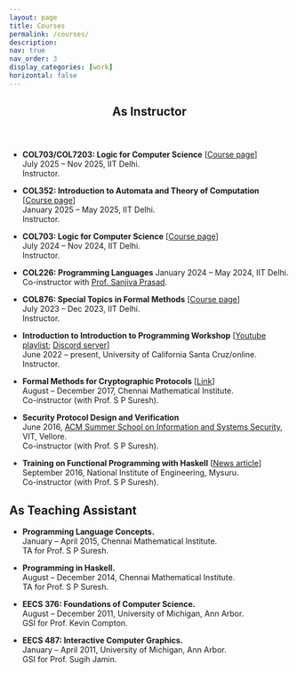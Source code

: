 ```yaml
---
layout: page
title: Courses
permalink: /courses/
description: 
nav: true
nav_order: 3
display_categories: [work]
horizontal: false
---
```



<div>
		<header>
			<h2>As Instructor</h2>
		</header>
		<ul style="text-align:left">
						<li><p>
							<strong>COL703/COL7203: Logic for Computer Science</strong> [<a href="../courses/col703-jul25" target="_blank">Course page</a>]<br>
							July 2025 &ndash; Nov 2025, IIT Delhi.<br>
							Instructor.
						</p></li>
						<li><p>
							<strong>COL352: Introduction to Automata and Theory of Computation</strong> [<a href="../courses/col352-jan25" target="_blank">Course page</a>]<br>
							January 2025 &ndash; May 2025, IIT Delhi.<br>
							Instructor.
						</p></li>
						<li><p>
							<strong>COL703: Logic for Computer Science</strong> [<a href="../courses/col703-jul24" target="_blank">Course page</a>]<br>
							July 2024 &ndash; Nov 2024, IIT Delhi.<br>
							Instructor.
						</p></li>
						<li><p>
							<strong>COL226: Programming Languages</strong>
							January 2024 &ndash; May 2024, IIT Delhi.<br>
							Co-instructor with <a href="https://www.cse.iitd.ac.in/~sanjiva/" target="_blank">Prof. Sanjiva Prasad</a>.
						</p></li>
						<li><p>
							<strong>COL876: Special Topics in Formal Methods</strong> [<a href="../courses/col876-jul23" target="_blank">Course page</a>]<br>
							July 2023 &ndash; Dec 2023, IIT Delhi.<br>
							Instructor.
						</p></li>
						<li><p>
							<strong>Introduction to Introduction to Programming Workshop</strong> [<a href="https://www.youtube.com/watch?v=Y7YSqVIyBvA&list=PLRog3t0AgDpR7fdhjgL3GFwnnVFEZ5I09" target="_blank">Youtube playlist</a>; <a href="https://discord.gg/dHaS5BRgas" target="_blank">Discord server</a>]<br>
							June 2022 &ndash; present, University of California Santa Cruz/online.<br>
							Instructor.
						</p></li>
						<li><p>
							<strong>Formal Methods for Cryptographic Protocols</strong> [<a href="http://www.cmi.ac.in/~spsuresh/teaching/security17/" target="_blank">Link</a>]<br>
							August &ndash; December 2017, Chennai Mathematical Institute.<br>
							Co-instructor (with Prof. S P Suresh).
						</p></li>
						<li><p>
							<strong>Security Protocol Design and Verification</strong><br>
							June 2016, <a href="http://india.acm.org/info-systems-security.html" target="_blank">ACM Summer School on Information and Systems Security</a>, VIT, Vellore.<br>
							Co-instructor (with Prof. S P Suresh).
						</p></li>
						<li id="lastnewteach"><p>
							<strong>Training on Functional Programming with Haskell</strong> [<a href="https://citytoday.news/training-on-functional-programming-with-haskell-at-nie/" target="_blank">News article</a>]<br>
							September 2016, National Institute of Engineering, Mysuru.<br>
							Co-instructor (with Prof. S P Suresh).
						</p></li>
		</ul>			
		<h2>As Teaching Assistant</h2>	
		<ul style="text-align:left">
				<li><p>
					<strong>Programming Language Concepts.</strong><br>
					January &ndash; April 2015, Chennai Mathematical Institute.<br>
					TA for Prof. S P Suresh.	
				</p></li>						
				<li><p>
					<strong>Programming in Haskell.</strong><br>
					August &ndash; December 2014, Chennai Mathematical Institute.<br>
					TA for Prof. S P Suresh.	
				</p></li>
				<li><p>
					<strong>EECS 376: Foundations of Computer Science.</strong><br>
					August &ndash; December 2011, University of Michigan, Ann Arbor.<br>
					GSI for Prof. Kevin Compton.	
				</p></li>
				<li><p>
					<strong>EECS 487: Interactive Computer Graphics.</strong><br>
					January &ndash; April 2011, University of Michigan, Ann Arbor.<br>
					GSI for Prof. Sugih Jamin.	
				</p></li>
		</ul>
</div>

<!-- pages/projects.md -->
<!-- <div class="projects"> -->
<!-- Display projects without categories -->
  <!-- {%- assign sorted_courses = site.courses | sort: "importance" -%}
  <div class="container">
    <div class="row row-cols-2">
    {%- for course in sorted_courses -%}
      {% include courses.liquid %}
    {%- endfor %}
    </div>
  </div>
</div>
 -->


<!-- <div class="projects">
{% if site.enable_project_categories and page.display_categories %}
  {% for category in page.display_categories %}
  <a id="{{ category }}" href=".#{{ category }}">
    <h2 class="category">{{ category }}</h2>
  </a>
  {% assign categorized_projects = site.projects | where: "category", category %}
  {% assign sorted_projects = categorized_projects | sort: "importance" %}
  {% if page.horizontal %}
  <div class="container">
    <div class="row row-cols-1 row-cols-md-2">
    {% for project in sorted_projects %}
      {% include projects_horizontal.liquid %}
    {% endfor %}
    </div>
  </div>
  {% else %}
  <div class="row row-cols-1 row-cols-md-3">
    {% for project in sorted_projects %}
      {% include projects.liquid %}
    {% endfor %}
  </div>
  {% endif %}
  {% endfor %}

{% else %}

{% assign sorted_projects = site.projects | sort: "importance" %}


{% if page.horizontal %}

  <div class="container">
    <div class="row row-cols-1 row-cols-md-2">
    {% for project in sorted_projects %}
      {% include projects_horizontal.liquid %}
    {% endfor %}
    </div>
  </div>
  {% else %}
  <div class="row row-cols-1 row-cols-md-3">
    {% for project in sorted_projects %}
      {% include projects.liquid %}
    {% endfor %}
  </div>
  {% endif %}
{% endif %}
</div> -->
